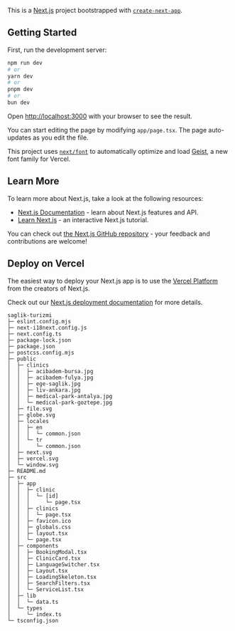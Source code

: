 This is a [Next.js](https://nextjs.org) project bootstrapped with [`create-next-app`](https://nextjs.org/docs/app/api-reference/cli/create-next-app).

## Getting Started

First, run the development server:

```bash
npm run dev
# or
yarn dev
# or
pnpm dev
# or
bun dev
```

Open [http://localhost:3000](http://localhost:3000) with your browser to see the result.

You can start editing the page by modifying `app/page.tsx`. The page auto-updates as you edit the file.

This project uses [`next/font`](https://nextjs.org/docs/app/building-your-application/optimizing/fonts) to automatically optimize and load [Geist](https://vercel.com/font), a new font family for Vercel.

## Learn More

To learn more about Next.js, take a look at the following resources:

- [Next.js Documentation](https://nextjs.org/docs) - learn about Next.js features and API.
- [Learn Next.js](https://nextjs.org/learn) - an interactive Next.js tutorial.

You can check out [the Next.js GitHub repository](https://github.com/vercel/next.js) - your feedback and contributions are welcome!

## Deploy on Vercel

The easiest way to deploy your Next.js app is to use the [Vercel Platform](https://vercel.com/new?utm_medium=default-template&filter=next.js&utm_source=create-next-app&utm_campaign=create-next-app-readme) from the creators of Next.js.

Check out our [Next.js deployment documentation](https://nextjs.org/docs/app/building-your-application/deploying) for more details.

```
saglik-turizmi
├─ eslint.config.mjs
├─ next-i18next.config.js
├─ next.config.ts
├─ package-lock.json
├─ package.json
├─ postcss.config.mjs
├─ public
│  ├─ clinics
│  │  ├─ acibadem-bursa.jpg
│  │  ├─ acibadem-fulya.jpg
│  │  ├─ ege-saglik.jpg
│  │  ├─ liv-ankara.jpg
│  │  ├─ medical-park-antalya.jpg
│  │  └─ medical-park-goztepe.jpg
│  ├─ file.svg
│  ├─ globe.svg
│  ├─ locales
│  │  ├─ en
│  │  │  └─ common.json
│  │  └─ tr
│  │     └─ common.json
│  ├─ next.svg
│  ├─ vercel.svg
│  └─ window.svg
├─ README.md
├─ src
│  ├─ app
│  │  ├─ clinic
│  │  │  └─ [id]
│  │  │     └─ page.tsx
│  │  ├─ clinics
│  │  │  └─ page.tsx
│  │  ├─ favicon.ico
│  │  ├─ globals.css
│  │  ├─ layout.tsx
│  │  └─ page.tsx
│  ├─ components
│  │  ├─ BookingModal.tsx
│  │  ├─ ClinicCard.tsx
│  │  ├─ LanguageSwitcher.tsx
│  │  ├─ Layout.tsx
│  │  ├─ LoadingSkeleton.tsx
│  │  ├─ SearchFilters.tsx
│  │  └─ ServiceList.tsx
│  ├─ lib
│  │  └─ data.ts
│  └─ types
│     └─ index.ts
└─ tsconfig.json

```
